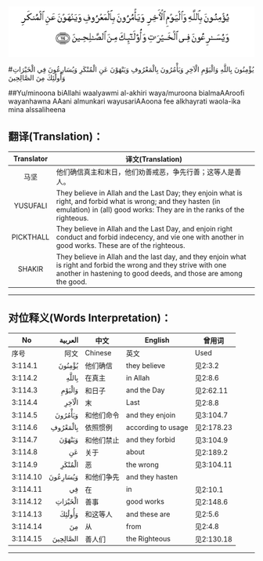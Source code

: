 ![003:114](images/003_114.gif)

#يُؤْمِنُونَ بِاللَّهِ وَالْيَوْمِ الْآخِرِ وَيَأْمُرُونَ بِالْمَعْرُوفِ وَيَنْهَوْنَ عَنِ الْمُنْكَرِ وَيُسَارِعُونَ فِي الْخَيْرَاتِ وَأُولَٰئِكَ مِنَ الصَّالِحِينَ 

##Yu/minoona biAllahi waalyawmi al-akhiri waya/muroona bialmaAAroofi wayanhawna AAani almunkari wayusariAAoona fee alkhayrati waola-ika mina alssaliheena 

## 翻译(Translation)：

| Translator | 译文(Translation)                                            |
| :--------: | ------------------------------------------------------------ |
|    马坚    | 他们确信真主和末日，他们劝善戒恶，争先行善；这等人是善人。   |
|  YUSUFALI  | They believe in Allah and the Last Day; they enjoin what is right, and forbid what is wrong; and they hasten (in emulation) in (all) good works: They are in the ranks of the righteous. |
| PICKTHALL  | They believe in Allah and the Last Day, and enjoin right conduct and forbid indecency, and vie one with another in good works. These are of the righteous. |
|   SHAKIR   | They believe in Allah and the last day, and they enjoin what is right and forbid the wrong and they strive with one another in hastening to good deeds, and those are among the good. |

---

## 对位释义(Words Interpretation)：

| No   | العربية | 中文    | English | 曾用词 |
| ---- | ------: | ------- | ------- | ------ |
| 序号 |    阿文 | Chinese | 英文    | Used   |
| 3:114.1  | يُؤْمِنُونَ   | 他们确信   | they believe       | 见2:3.2    |
| 3:114.2  | بِاللَّهِ    | 在真主     | in Allah           | 见2:8.6    |
| 3:114.3  | وَالْيَوْمِ   | 和日子     | and the Day        | 见2:62.11  |
| 3:114.4  | الْآخِرِ    | 末         | Last               | 见2:8.8    |
| 3:114.5  | وَيَأْمُرُونَ  | 和他们命令 | and they enjoin    | 见3:104.7  |
| 3:114.6  | بِالْمَعْرُوفِ | 依照惯例   | according to usage | 见2:178.23 |
| 3:114.7  | وَيَنْهَوْنَ   | 和他们禁止 | and they forbid    | 见3:104.9  |
| 3:114.8  | عَنِ       | 关于       | about              | 见2:189.2  |
| 3:114.9  | الْمُنْكَرِ   | 恶         | the wrong          | 见3:104.11 |
| 3:114.10 | وَيُسَارِعُونَ | 和他们争先 | and they hasten    |            |
| 3:114.11 | فِي       | 在         | in                 | 见2:10.1   |
| 3:114.12 | الْخَيْرَاتِ  | 善事       | good works         | 见2:148.6  |
| 3:114.13 | وَأُولَٰئِكَ   | 和这等人   | and these are      | 见2:5.6    |
| 3:114.14 | مِنَ       | 从         | from               | 见2:4.8    |
| 3:114.15 | الصَّالِحِينَ | 善人们     | the Righteous      | 见2:130.18 |

---
